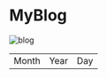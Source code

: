 # MyBlog

![blog](https://user-images.githubusercontent.com/35712522/104104107-48b51900-5263-11eb-9c19-d7684e836f90.gif)

<table>
  <tr>
    <td>Month</td>
    <td>Year</td>
    <td>Day</td>
  </tr>
</table>
